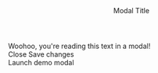 ﻿<BSModal DataId="modal1" IsFullScreen="true">
    <Header>Modal Title</Header>
    <Content>Woohoo, you're reading this text in a modal!</Content>
    <Footer Context="modal">
        <BSButton MarginStart="Margins.Auto" Color="BSColor.Secondary" @onclick="modal.HideAsync">Close</BSButton>
        <BSButton Color="BSColor.Primary">Save changes</BSButton>
    </Footer>
</BSModal>
<BSButton Color="BSColor.Primary" Target="modal1">Launch demo modal</BSButton>
